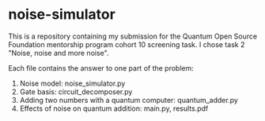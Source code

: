 # noise-simulator
This is a repository containing my submission for the Quantum Open Source Foundation mentorship program cohort 10 screening task. I chose task 2 "Noise, noise and more noise".

Each file contains the answer to one part of the problem:

1. Noise model: noise_simulator.py
2. Gate basis: circuit_decomposer.py
3. Adding two numbers with a quantum computer: quantum_adder.py
4. Effects of noise on quantum addition: main.py, results.pdf

